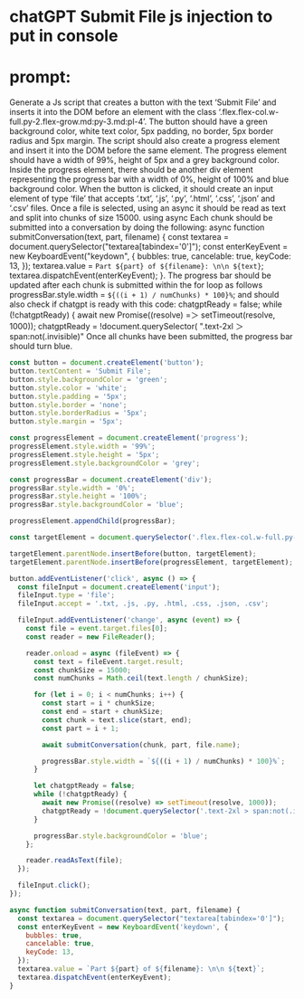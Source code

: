 # chatGPT Submit File js injection to put in console
# prompt:
Generate a Js script that creates a button with the text ‘Submit File’ and inserts it into the DOM before an element with the class 
‘.flex.flex-col.w-full.py-2.flex-grow.md\:py-3.md\:pl-4’. The button should have a green background color, white text color, 5px padding, no border, 5px border radius and 5px margin. 
The script should also create a progress element and insert it into the DOM before the same element. The progress element should have a width of 99%, height of 5px and a grey background color. 
Inside the progress element, there should be another div element representing the progress bar with a width of 0%, height of 100% and blue background color. 
When the button is clicked, it should create an input element of type ‘file’ that accepts ‘.txt’, ‘.js’, ‘.py’, ‘.html’, ‘.css’, ‘.json’ and ‘.csv’ files. 
Once a file is selected,  using an async it should be read as text and split into chunks of size 15000. using async Each chunk should be submitted into a conversation by doing the following:
 async function submitConversation(text, part, filename) {
        const textarea = document.querySelector("textarea[tabindex='0']");
        const enterKeyEvent = new KeyboardEvent("keydown", {
          bubbles: true,
          cancelable: true,
          keyCode: 13,
        });
        textarea.value = `Part ${part} of ${filename}: \n\n ${text}`;
        textarea.dispatchEvent(enterKeyEvent);
      }. 
The progress bar should be updated after each chunk is submitted within the for loop as follows
progressBar.style.width = `${((i + 1) / numChunks) * 100}%`;
 and should also check if chatgpt is ready with this code:
chatgptReady = false;
      while (!chatgptReady) {
        await new Promise((resolve) =＞ setTimeout(resolve, 1000));
        chatgptReady = !document.querySelector(
          ".text-2xl ＞ span:not(.invisible)"
Once all chunks have been submitted, the progress bar should turn blue.
<br />

``` javascript
const button = document.createElement('button');
button.textContent = 'Submit File';
button.style.backgroundColor = 'green';
button.style.color = 'white';
button.style.padding = '5px';
button.style.border = 'none';
button.style.borderRadius = '5px';
button.style.margin = '5px';

const progressElement = document.createElement('progress');
progressElement.style.width = '99%';
progressElement.style.height = '5px';
progressElement.style.backgroundColor = 'grey';

const progressBar = document.createElement('div');
progressBar.style.width = '0%';
progressBar.style.height = '100%';
progressBar.style.backgroundColor = 'blue';

progressElement.appendChild(progressBar);

const targetElement = document.querySelector('.flex.flex-col.w-full.py-2.flex-grow.md\\:py-3.md\\:pl-4');

targetElement.parentNode.insertBefore(button, targetElement);
targetElement.parentNode.insertBefore(progressElement, targetElement);

button.addEventListener('click', async () => {
  const fileInput = document.createElement('input');
  fileInput.type = 'file';
  fileInput.accept = '.txt, .js, .py, .html, .css, .json, .csv';

  fileInput.addEventListener('change', async (event) => {
    const file = event.target.files[0];
    const reader = new FileReader();

    reader.onload = async (fileEvent) => {
      const text = fileEvent.target.result;
      const chunkSize = 15000;
      const numChunks = Math.ceil(text.length / chunkSize);

      for (let i = 0; i < numChunks; i++) {
        const start = i * chunkSize;
        const end = start + chunkSize;
        const chunk = text.slice(start, end);
        const part = i + 1;

        await submitConversation(chunk, part, file.name);

        progressBar.style.width = `${((i + 1) / numChunks) * 100}%`;
      }

      let chatgptReady = false;
      while (!chatgptReady) {
        await new Promise((resolve) => setTimeout(resolve, 1000));
        chatgptReady = !document.querySelector('.text-2xl > span:not(.invisible)');
      }

      progressBar.style.backgroundColor = 'blue';
    };

    reader.readAsText(file);
  });

  fileInput.click();
});

async function submitConversation(text, part, filename) {
  const textarea = document.querySelector("textarea[tabindex='0']");
  const enterKeyEvent = new KeyboardEvent('keydown', {
    bubbles: true,
    cancelable: true,
    keyCode: 13,
  });
  textarea.value = `Part ${part} of ${filename}: \n\n ${text}`;
  textarea.dispatchEvent(enterKeyEvent);
}

```
